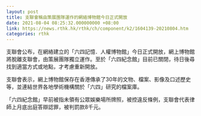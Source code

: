 ```yaml
---
layout: post
title: 支聯會稱由策展團隊運作的網絡博物館今日正式開放
date: 2021-08-04 08:25:32.000000000 +08:00
link: https://news.rthk.hk/rthk/ch/component/k2/1604139-20210804.htm
categories: rthk
---
```


支聯會公布，在網絡建立的「六四記憶．人權博物館」今日正式開放，網上博物館將脫離支聯會，由策展團隊獨立運作。至於「六四紀念館」目前已關閉，待日後尋找到適當方式或地點，才考慮重新開放。

支聯會表示，網上博物館保存在香港傳承了30年的文物、檔案、影像及口述歷史等，並連結世界各地學術機構關於「六四」研究的檔案庫。

「六四紀念館」早前被指未領有公眾娛樂場所牌照，被控違反條例，支聯會代表律師上月底出庭答辯認罪，被判罰款8千元。
